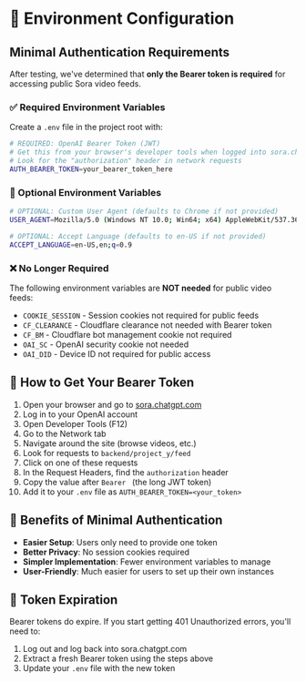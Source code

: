 # 🔑 Environment Configuration

## Minimal Authentication Requirements

After testing, we've determined that **only the Bearer token is required** for accessing public Sora video feeds.

### ✅ Required Environment Variables

Create a `.env` file in the project root with:

```bash
# REQUIRED: OpenAI Bearer Token (JWT)
# Get this from your browser's developer tools when logged into sora.chatgpt.com
# Look for the "authorization" header in network requests
AUTH_BEARER_TOKEN=your_bearer_token_here
```

### 🔧 Optional Environment Variables

```bash
# OPTIONAL: Custom User Agent (defaults to Chrome if not provided)
USER_AGENT=Mozilla/5.0 (Windows NT 10.0; Win64; x64) AppleWebKit/537.36 (KHTML, like Gecko) Chrome/138.0.0.0 Safari/537.36

# OPTIONAL: Accept Language (defaults to en-US if not provided)  
ACCEPT_LANGUAGE=en-US,en;q=0.9
```

### ❌ No Longer Required

The following environment variables are **NOT needed** for public video feeds:

- `COOKIE_SESSION` - Session cookies not required for public feeds
- `CF_CLEARANCE` - Cloudflare clearance not needed with Bearer token
- `CF_BM` - Cloudflare bot management cookie not required
- `OAI_SC` - OpenAI security cookie not needed
- `OAI_DID` - Device ID not required for public access

## 🚀 How to Get Your Bearer Token

1. Open your browser and go to [sora.chatgpt.com](https://sora.chatgpt.com)
2. Log in to your OpenAI account
3. Open Developer Tools (F12)
4. Go to the Network tab
5. Navigate around the site (browse videos, etc.)
6. Look for requests to `backend/project_y/feed`
7. Click on one of these requests
8. In the Request Headers, find the `authorization` header
9. Copy the value after `Bearer ` (the long JWT token)
10. Add it to your `.env` file as `AUTH_BEARER_TOKEN=<your_token>`

## 🎯 Benefits of Minimal Authentication

- **Easier Setup**: Users only need to provide one token
- **Better Privacy**: No session cookies required
- **Simpler Implementation**: Fewer environment variables to manage
- **User-Friendly**: Much easier for users to set up their own instances

## 🔄 Token Expiration

Bearer tokens do expire. If you start getting 401 Unauthorized errors, you'll need to:

1. Log out and log back into sora.chatgpt.com
2. Extract a fresh Bearer token using the steps above
3. Update your `.env` file with the new token
